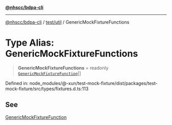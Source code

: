 [**@nhscc/bdpa-cli**](../../../README.md)

***

[@nhscc/bdpa-cli](../../../README.md) / [test/util](../README.md) / GenericMockFixtureFunctions

# Type Alias: GenericMockFixtureFunctions

> **GenericMockFixtureFunctions** = readonly [`GenericMockFixtureFunction`](GenericMockFixtureFunction.md)[]

Defined in: node\_modules/@-xun/test-mock-fixture/dist/packages/test-mock-fixture/src/types/fixtures.d.ts:113

## See

[GenericMockFixtureFunction](GenericMockFixtureFunction.md)
